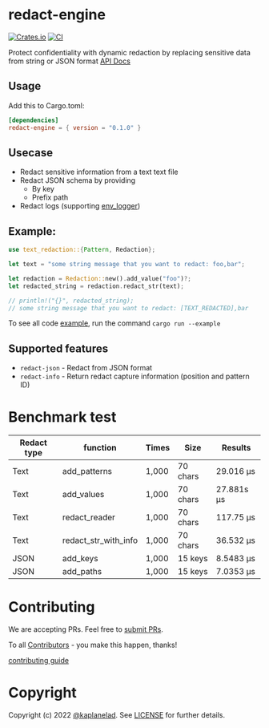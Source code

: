 # redact-engine
[![Crates.io](https://img.shields.io/crates/v/redact-engine?style=flat-square)](https://crates.io/crates/redact-engine)
[![CI](https://github.com/rusty-ferris-club/redact-engine/actions/workflows/ci.yaml/badge.svg)](https://github.com/rusty-ferris-club/redact-engine/actions/workflows/ci.yaml)

Protect confidentiality with dynamic redaction by replacing sensitive data from string or JSON format
[API Docs](https://docs.rs/redact-engine/0.1.0/redact_engine)
## Usage
Add this to Cargo.toml:
```toml
[dependencies]
redact-engine = { version = "0.1.0" }
```

## Usecase
 - Redact sensitive information from a text text file
 - Redact JSON schema by providing
    - By key
    - Prefix path
 - Redact logs (supporting [env_logger](./redact-engine//examples/logger/env-logger))

## Example:
```rs
use text_redaction::{Pattern, Redaction};

let text = "some string message that you want to redact: foo,bar";

let redaction = Redaction::new().add_value("foo")?;
let redacted_string = redaction.redact_str(text);

// println!("{}", redacted_string); 
// some string message that you want to redact: [TEXT_REDACTED],bar
```

To see all code [example](./redact-engine/examples), run the command `cargo run --example`

## Supported features 
 - `redact-json` - Redact from JSON format
 - `redact-info` - Return redact capture information (position and pattern ID)

# Benchmark test

Redact type | function | Times | Size | Results
--- | ---| --- | --- | --- 
Text | add_patterns | 1,000 | 70 chars | 29.016 µs |
Text | add_values | 1,000 | 70 chars | 27.881s µs |
Text | redact_reader | 1,000 | 70 chars | 117.75 µs |
Text | redact_str_with_info | 1,000 | 70 chars | 36.532 µs |
JSON | add_keys | 1,000 | 15 keys | 8.5483 µs |
JSON | add_paths | 1,000 | 15 keys | 7.0353 µs |

# Contributing

We are accepting PRs. Feel free to [submit PRs](https://github.com/rusty-ferris-club/redact-engine/pulls).

To all [Contributors](https://github.com/rusty-ferris-club/redact-engine/graphs/contributors) - you make this happen, thanks!

[contributing guide](CONTRIBUTING.md)

# Copyright

Copyright (c) 2022 [@kaplanelad](https://github.com/kaplanelad). See [LICENSE](LICENSE) for further details.
